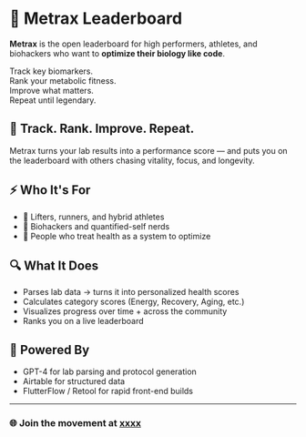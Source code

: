 # 🧬 Metrax Leaderboard

**Metrax** is the open leaderboard for high performers, athletes, and biohackers who want to **optimize their biology like code**.

Track key biomarkers.  
Rank your metabolic fitness.  
Improve what matters.  
Repeat until legendary.

## 🔁 Track. Rank. Improve. Repeat.

Metrax turns your lab results into a performance score — and puts you on the leaderboard with others chasing vitality, focus, and longevity.

## ⚡ Who It's For
- 💪 Lifters, runners, and hybrid athletes
- 🧠 Biohackers and quantified-self nerds
- 🔬 People who treat health as a system to optimize

## 🔍 What It Does
- Parses lab data → turns it into personalized health scores
- Calculates category scores (Energy, Recovery, Aging, etc.)
- Visualizes progress over time + across the community
- Ranks you on a live leaderboard

## 🧠 Powered By
- GPT-4 for lab parsing and protocol generation
- Airtable for structured data
- FlutterFlow / Retool for rapid front-end builds

---

### 🌐 Join the movement at [xxxx](https://xxxx)


